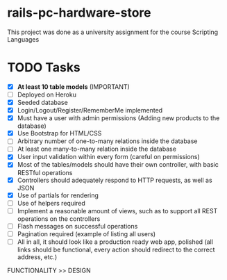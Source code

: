 # rails-pc-hardware-store
This project was done as a university assignment for the course Scripting Languages

# TODO Tasks
- [X] **At least 10 table models** (IMPORTANT)
- [ ] Deployed on Heroku
- [X] Seeded database
- [X] Login/Logout/Register/RememberMe implemented
- [X] Must have a user with admin permissions (Adding new products to the database)
- [X] Use Bootstrap for HTML/CSS
- [ ] Arbitrary number of one-to-many relations inside the database
- [ ] At least one many-to-many relation inside the database
- [X] User input validation within every form (careful on permissions)
- [X] Most of the tables/models should have their own controller, with basic RESTful operations
- [X] Controllers should adequately respond to HTTP requests, as well as JSON
- [X] Use of partials for rendering
- [ ] Use of helpers required
- [ ] Implement a reasonable amount of views, such as to support all REST operations on the controllers
- [ ] Flash messages on successful operations
- [ ] Pagination required (example of listing all users)
- [ ] All in all, it should look like a production ready web app, polished (all links should be functional, every action should redirect to the correct address, etc.)

FUNCTIONALITY >> DESIGN
